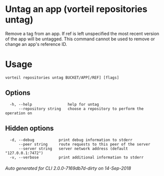 # Untag an app (vorteil repositories untag)

Remove a tag from an app. If ref is left unspecified the most recent version of
the app will be untagged. This command cannot be used to remove or change an
app's reference ID.

# Usage

```
vorteil repositories untag BUCKET/APP[/REF] [flags]
```

## Options

```
  -h, --help                help for untag
      --repository string   choose a repository to perform the operation on
```

## Hidden options

```
  -d, --debug           print debug information to stderr
      --peer string     route requests to this peer of the server
      --server string   server network address (default "127.0.0.1:7472")
  -v, --verbose         print additional information to stderr
```


###### Auto generated for CLI 2.0.0-7169db7d-dirty on 14-Sep-2018
